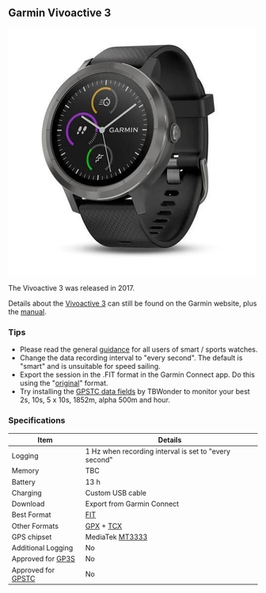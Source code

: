 ## Garmin Vivoactive 3

![img](img/vivoactive-3.jpg)



The Vivoactive 3 was released in 2017.

Details about the [Vivoactive 3](https://www.garmin.com/en-GB/p/571520) can still be found on the Garmin website, plus the [manual](https://www8.garmin.com/manuals/webhelp/vivoactive3/EN-US/GUID-1AF84C62-834C-4DEC-A756-B06099B1D586-homepage.html).



### Tips

- Please read the general [guidance](../../../guidance.md) for all users of smart / sports watches.
- Change the data recording interval to "every second". The default is "smart" and is unsuitable for speed sailing.
- Export the session in the .FIT format in the Garmin Connect app. Do this using the "[original](https://support.garmin.com/en-GB/?faq=W1TvTPW8JZ6LfJSfK512Q8)" format.
- Try installing the [GPSTC data fields](https://www.haigh.id.au/GPSTC.htm) by TBWonder to monitor your best 2s, 10s, 5 x 10s, 1852m, alpha 500m and hour.



### Specifications

| Item                                                       | Details                                                      |
| ---------------------------------------------------------- | ------------------------------------------------------------ |
| Logging                                                    | 1 Hz when recording interval is set to "every second"        |
| Memory                                                     | TBC                                                          |
| Battery                                                    | 13 h                                                         |
| Charging                                                   | Custom USB cable                                             |
| Download                                                   | Export from Garmin Connect |
| Best Format                                                | [FIT](https://developer.garmin.com/fit/protocol/)            |
| Other Formats                                              | [GPX](https://en.wikipedia.org/wiki/GPS_Exchange_Format) + [TCX](https://en.wikipedia.org/wiki/Training_Center_XML)     |
| GPS chipset                                                | MediaTek [MT3333](https://www.mediatek.com/products/location-intelligence/mt3333) |
| Additional Logging                                         | No                                                           |
| Approved for [GP3S](https://www.gps-speedsurfing.com/)     | No                                                           |
| Approved for [GPSTC](https://www.gpsteamchallenge.com.au/) | No                                                           |
